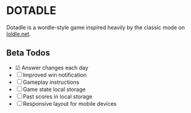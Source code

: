 # DOTADLE
Dotadle is a wordle-style game inspired heavily by the classic mode on [loldle.net](https://loldle.net/).

## Beta Todos
- &#9745; Answer changes each day
- &#9744; Improved win notification
- &#9744; Gameplay instructions
- &#9744; Game state local storage
- &#9744; Past scores in local storage
- &#9744; Responsive layout for mobile devices
